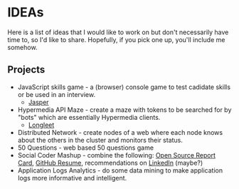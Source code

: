 IDEAs
=====

Here is a list of ideas that I would like to work on but don't necessarily have time to, so I'd like to share. Hopefully, if you pick one up, you'll include me somehow.

## Projects

  * JavaScript skills game - a (browser) console game to test cadidate skills or be used in an interview.
    *  [Jasper](http://kalisjoshua.github.io/Jasper)
  * Hypermedia API Maze - create a maze with tokens to be searched for by "bots" which are essentially Hypermedia clients.
    * [Longleet](https://github.com/kalisjoshua/longleet)
  * Distributed Network - create nodes of a web where each node knows about the others in the cluster and monitors their status.
  * 50 Questions - web based 50 questions game
  * Social Coder Mashup - combine the following: [Open Source Report Card](http://osrc.dfm.io/), [GitHub Resume](http://resume.github.io/), recommendations on [LinkedIn](https://developer.linkedin.com/apis) (maybe?)
  * Application Logs Analytics - do some data mining to make application logs more informative and intelligent.
